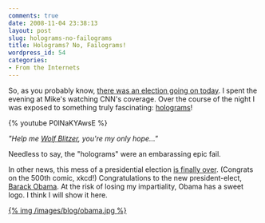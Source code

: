 ```yaml
---
comments: true
date: 2008-11-04 23:38:13
layout: post
slug: holograms-no-failograms
title: Holograms? No, Failograms!
wordpress_id: 54
categories:
- From the Internets
---
```


So, as you probably know, [there was an election going on today](http://en.wikipedia.org/wiki/United_States_presidential_election,_2008). I spent the evening at Mike's watching CNN's coverage. Over the course of the night I was exposed to something truly fascinating: [holograms](http://news.yahoo.com/s/ynews/pl_ynews/ynews_pl132)!

{% youtube P0lNaKYAwsE %}

_"Help me _[_Wolf Blitzer_](http://en.wikipedia.org/wiki/Wolf_Blitzer)_, you're my only hope..."_

Needless to say, the "holograms" were an embarassing epic fail.

In other news, this mess of a presidential election [is finally over](http://xkcd.com/500/). (Congrats on the 500th comic, xkcd!) Congratulations to the new president-elect, [Barack Obama](http://en.wikipedia.org/wiki/Barack_Obama). At the risk of losing my impartiality, Obama has a sweet logo. I think I will show it here.

[{% img /images/blog/obama.jpg %}](/images/blog/obama.jpg)
